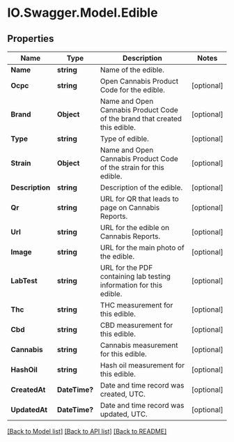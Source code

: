 # IO.Swagger.Model.Edible
## Properties

Name | Type | Description | Notes
------------ | ------------- | ------------- | -------------
**Name** | **string** | Name of the edible. | 
**Ocpc** | **string** | Open Cannabis Product Code for the edible. | [optional] 
**Brand** | **Object** | Name and Open Cannabis Product Code of the brand that created this edible. | [optional] 
**Type** | **string** | Type of edible. | [optional] 
**Strain** | **Object** | Name and Open Cannabis Product Code of the strain for this edible. | [optional] 
**Description** | **string** | Description of the edible. | [optional] 
**Qr** | **string** | URL for QR that leads to page on Cannabis Reports. | [optional] 
**Url** | **string** | URL for the edible on Cannabis Reports. | [optional] 
**Image** | **string** | URL for the main photo of the edible. | [optional] 
**LabTest** | **string** | URL for the PDF containing lab testing information for this edible. | [optional] 
**Thc** | **string** | THC measurement for this edible. | [optional] 
**Cbd** | **string** | CBD measurement for this edible. | [optional] 
**Cannabis** | **string** | Cannabis measurement for this edible. | [optional] 
**HashOil** | **string** | Hash oil measurement for this edible. | [optional] 
**CreatedAt** | **DateTime?** | Date and time record was created, UTC. | [optional] 
**UpdatedAt** | **DateTime?** | Date and time record was updated, UTC. | [optional] 

[[Back to Model list]](../README.md#documentation-for-models) [[Back to API list]](../README.md#documentation-for-api-endpoints) [[Back to README]](../README.md)

